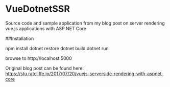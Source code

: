 # VueDotnetSSR
Source code and sample application from my blog post on server rendering vue.js applications with ASP.NET Core

##Installation

npm install
dotnet restore
dotnet build
dotnet run

browse to http://localhost:5000

Original blog post can be found here: https://stu.ratcliffe.io/2017/07/20/vuejs-serverside-rendering-with-aspnet-core
